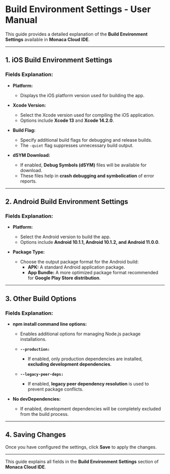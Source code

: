 # Build Environment Settings - User Manual

This guide provides a detailed explanation of the **Build Environment Settings** available in **Monaca Cloud IDE**.

---

## 1. iOS Build Environment Settings

### Fields Explanation:

- **Platform:**  
  - Displays the iOS platform version used for building the app.

- **Xcode Version:**  
  - Select the Xcode version used for compiling the iOS application.
  - Options include **Xcode 13** and **Xcode 14.2.0**.

- **Build Flag:**  
  - Specify additional build flags for debugging and release builds.
  - The `-quiet` flag suppresses unnecessary build output.

- **dSYM Download:**  
  - If enabled, **Debug Symbols (dSYM)** files will be available for download.
  - These files help in **crash debugging and symbolication** of error reports.

---

## 2. Android Build Environment Settings

### Fields Explanation:

- **Platform:**  
  - Select the Android version to build the app.
  - Options include **Android 10.1.1, Android 10.1.2, and Android 11.0.0**.

- **Package Type:**  
  - Choose the output package format for the Android build:
    - **APK:** A standard Android application package.
    - **App Bundle:** A more optimized package format recommended for **Google Play Store distribution**.

---

## 3. Other Build Options

### Fields Explanation:

- **npm install command line options:**  
  - Enables additional options for managing Node.js package installations.

  - **`--production:`**  
    - If enabled, only production dependencies are installed, **excluding development dependencies**.

  - **`--legacy-peer-deps:`**  
    - If enabled, **legacy peer dependency resolution** is used to prevent package conflicts.

- **No devDependencies:**  
  - If enabled, development dependencies will be completely excluded from the build process.

---

## 4. Saving Changes

Once you have configured the settings, click **Save** to apply the changes.

---

This guide explains all fields in the **Build Environment Settings** section of **Monaca Cloud IDE**.
